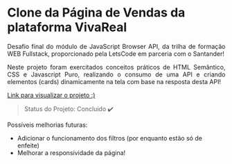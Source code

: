 <h1 align="left"> Clone da Página de Vendas da plataforma VivaReal </h1>
<p align="justify"> Desafio final do módulo de JavaScript Browser API, da trilha de formação WEB Fullstack, proporcionado pela LetsCode em parceria com o Santander! </p>

<p align="justify"> Neste projeto foram exercitados conceitos práticos de HTML Semântico, CSS e Javascript Puro, realizando o consumo de uma API e criando elementos (cards) dinamicamente na tela com base na resposta desta API!</p>

<a href="https://codesandbox.io/s/4lg62?file=/index.html:1054-1104"> Link para visualizar o projeto :)</a>

> Status do Projeto: Concluido :heavy_check_mark:

<p align="justify"> Possíveis melhorias futuras: </p>
<ul>
  <li>Adicionar o funcionamento dos filtros (por enquanto estão só de enfeite)</li>
  <li>Melhorar a responsividade da página!</li>
<ul>

